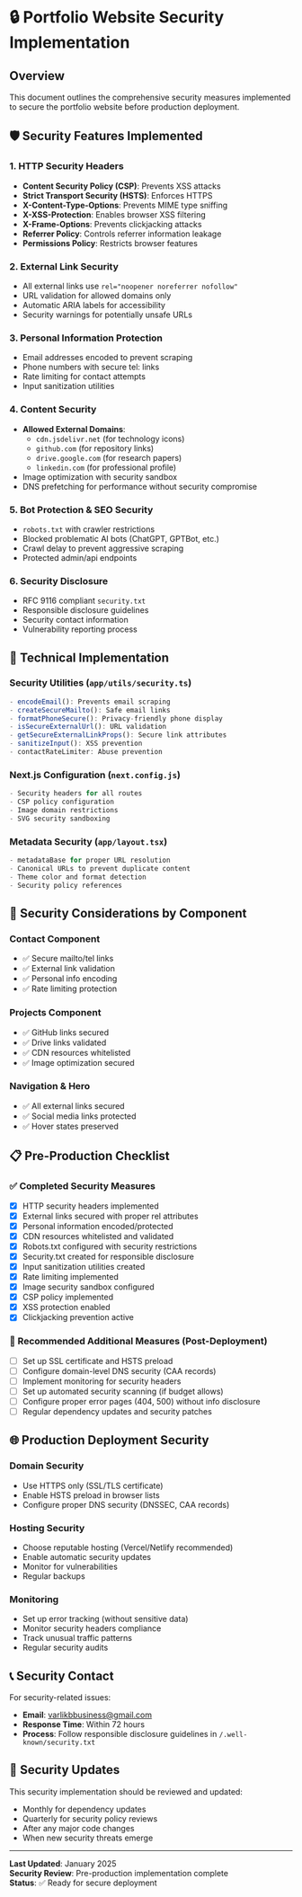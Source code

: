 # 🔒 Portfolio Website Security Implementation

## Overview
This document outlines the comprehensive security measures implemented to secure the portfolio website before production deployment.

## 🛡️ Security Features Implemented

### 1. **HTTP Security Headers**
- **Content Security Policy (CSP)**: Prevents XSS attacks
- **Strict Transport Security (HSTS)**: Enforces HTTPS
- **X-Content-Type-Options**: Prevents MIME type sniffing
- **X-XSS-Protection**: Enables browser XSS filtering
- **X-Frame-Options**: Prevents clickjacking attacks
- **Referrer Policy**: Controls referrer information leakage
- **Permissions Policy**: Restricts browser features

### 2. **External Link Security**
- All external links use `rel="noopener noreferrer nofollow"`
- URL validation for allowed domains only
- Automatic ARIA labels for accessibility
- Security warnings for potentially unsafe URLs

### 3. **Personal Information Protection**
- Email addresses encoded to prevent scraping
- Phone numbers with secure tel: links
- Rate limiting for contact attempts
- Input sanitization utilities

### 4. **Content Security**
- **Allowed External Domains**:
  - `cdn.jsdelivr.net` (for technology icons)
  - `github.com` (for repository links)
  - `drive.google.com` (for research papers)
  - `linkedin.com` (for professional profile)
- Image optimization with security sandbox
- DNS prefetching for performance without security compromise

### 5. **Bot Protection & SEO Security**
- `robots.txt` with crawler restrictions
- Blocked problematic AI bots (ChatGPT, GPTBot, etc.)
- Crawl delay to prevent aggressive scraping
- Protected admin/api endpoints

### 6. **Security Disclosure**
- RFC 9116 compliant `security.txt`
- Responsible disclosure guidelines
- Security contact information
- Vulnerability reporting process

## 🔧 Technical Implementation

### Security Utilities (`app/utils/security.ts`)
```typescript
- encodeEmail(): Prevents email scraping
- createSecureMailto(): Safe email links
- formatPhoneSecure(): Privacy-friendly phone display  
- isSecureExternalUrl(): URL validation
- getSecureExternalLinkProps(): Secure link attributes
- sanitizeInput(): XSS prevention
- contactRateLimiter: Abuse prevention
```

### Next.js Configuration (`next.config.js`)
```javascript
- Security headers for all routes
- CSP policy configuration
- Image domain restrictions
- SVG security sandboxing
```

### Metadata Security (`app/layout.tsx`)
```typescript
- metadataBase for proper URL resolution
- Canonical URLs to prevent duplicate content
- Theme color and format detection
- Security policy references
```

## 🚨 Security Considerations by Component

### Contact Component
- ✅ Secure mailto/tel links
- ✅ External link validation
- ✅ Personal info encoding
- ✅ Rate limiting protection

### Projects Component  
- ✅ GitHub links secured
- ✅ Drive links validated
- ✅ CDN resources whitelisted
- ✅ Image optimization secured

### Navigation & Hero
- ✅ All external links secured
- ✅ Social media links protected
- ✅ Hover states preserved

## 📋 Pre-Production Checklist

### ✅ Completed Security Measures
- [x] HTTP security headers implemented
- [x] External links secured with proper rel attributes
- [x] Personal information encoded/protected
- [x] CDN resources whitelisted and validated
- [x] Robots.txt configured with security restrictions
- [x] Security.txt created for responsible disclosure
- [x] Input sanitization utilities created
- [x] Rate limiting implemented
- [x] Image security sandbox configured
- [x] CSP policy implemented
- [x] XSS protection enabled
- [x] Clickjacking prevention active

### 🔄 Recommended Additional Measures (Post-Deployment)
- [ ] Set up SSL certificate and HSTS preload
- [ ] Configure domain-level DNS security (CAA records)
- [ ] Implement monitoring for security headers
- [ ] Set up automated security scanning (if budget allows)
- [ ] Configure proper error pages (404, 500) without info disclosure
- [ ] Regular dependency updates and security patches

## 🌐 Production Deployment Security

### Domain Security
- Use HTTPS only (SSL/TLS certificate)
- Enable HSTS preload in browser lists
- Configure proper DNS security (DNSSEC, CAA records)

### Hosting Security
- Choose reputable hosting (Vercel/Netlify recommended)
- Enable automatic security updates
- Monitor for vulnerabilities
- Regular backups

### Monitoring
- Set up error tracking (without sensitive data)
- Monitor security headers compliance
- Track unusual traffic patterns
- Regular security audits

## 📞 Security Contact

For security-related issues:
- **Email**: varlikbbusiness@gmail.com
- **Response Time**: Within 72 hours
- **Process**: Follow responsible disclosure guidelines in `/.well-known/security.txt`

## 🔄 Security Updates

This security implementation should be reviewed and updated:
- Monthly for dependency updates
- Quarterly for security policy reviews
- After any major code changes
- When new security threats emerge

---

**Last Updated**: January 2025  
**Security Review**: Pre-production implementation complete  
**Status**: ✅ Ready for secure deployment 